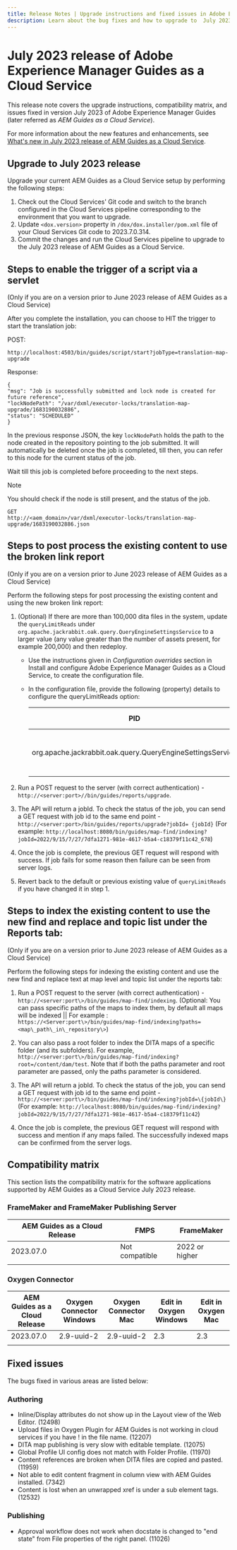 ```yaml
---
title: Release Notes | Upgrade instructions and fixed issues in Adobe Experience Manager Guides, July 2023 release
description: Learn about the bug fixes and how to upgrade to  July 2023 release of Adobe Experience Manager Guides as a Cloud Service
---
```

# July 2023 release of Adobe Experience Manager Guides as a Cloud Service 

This release note covers the upgrade instructions, compatibility matrix, and issues fixed in version July 2023 of Adobe Experience Manager Guides (later referred as *AEM Guides as a Cloud Service*).

For more information about the new features and enhancements, see [What's new in July 2023 release of AEM Guides as a Cloud Service](whats-new-2023.7.0.md).

## Upgrade to July 2023 release

Upgrade your current AEM Guides as a Cloud Service setup by performing the following steps:

1. Check out the Cloud Services' Git code and switch to the branch configured in the Cloud Services pipeline corresponding to the environment that you want to upgrade.
2. Update `<dox.version>` property in `/dox/dox.installer/pom.xml` file of your Cloud Services Git code to 2023.7.0.314.
3. Commit the changes and run the Cloud Services pipeline to upgrade to the July 2023 release of AEM Guides as a Cloud Service.

## Steps to enable the trigger of a script via a servlet

(Only if you are on a version prior to June 2023 release of AEM Guides as a Cloud Service)

After you complete the installation, you can choose to HIT the trigger to start the translation job:

POST:

```
http://localhost:4503/bin/guides/script/start?jobType=translation-map-upgrade
```

Response: 

```
{
"msg": "Job is successfully submitted and lock node is created for future reference",
"lockNodePath": "/var/dxml/executor-locks/translation-map-upgrade/1683190032886",
"status": "SCHEDULED"
}
```

In the previous response JSON, the key `lockNodePath` holds the path to the node created in the repository pointing to the job submitted. It will automatically be deleted once the job is completed, till then, you can refer to this node for the current status of the job.

Wait till this job is completed before proceeding to the next steps. 

>[!NOTE]
>
> You should check if the node is still present, and the status of the job.

```
GET
http://<aem_domain>/var/dxml/executor-locks/translation-map-upgrade/1683190032886.json
```

## Steps to post process the existing content to use the broken link report 

(Only if you are on a version prior to June 2023 release of AEM Guides as a Cloud Service)

Perform the following steps for post processing the existing content and using the new broken link report:

1. (Optional) If there are more than 100,000 dita files in the system, update the `queryLimitReads` under `org.apache.jackrabbit.oak.query.QueryEngineSettingsService` to a larger value (any value greater than the number of assets present, for example 200,000) and then redeploy.

    - Use the instructions given in *Configuration overrides* section in Install and configure Adobe Experience Manager Guides
as a Cloud Service, to create the configuration file. 
    - In the configuration file, provide the following (property) details to configure the queryLimitReads option:

        |PID|Property Key|Property Value|
        |---|---|---|
        |org.apache.jackrabbit.oak.query.QueryEngineSettingsService|queryLimitReads|Value: 200000 Default Value: 100000|

1.  Run a POST request to the server (with correct authentication) - `http://<server:port>//bin/guides/reports/upgrade`.

1.  The API will return a jobId. To check the status of the job, you can send a GET request with job id to the same end point - `http://<server:port>/bin/guides/reports/upgrade?jobId= {jobId}`
(For example: `http://localhost:8080/bin/guides/map-find/indexing?jobId=2022/9/15/7/27/7dfa1271-981e-4617-b5a4-c18379f11c42_678`)

1.  Once the job is complete, the previous GET request will respond with success. If job fails for some reason then failure can be seen from server logs.

1. Revert back to the default or previous existing value of `queryLimitReads` if you have changed it in step 1.

## Steps to index the existing content to use the new find and replace and topic list under the Reports tab: 

(Only if you are on a version prior to June 2023 release of AEM Guides as a Cloud Service)

Perform the following steps for indexing the existing content and use the new find and replace text at map level and topic list under the reports tab:

1.   Run a POST request to the server \(with correct authentication\) - `http://<server:port\>/bin/guides/map-find/indexing`. (Optional: You can pass specific paths of the maps to index them, by default all maps will be indexed \|\| For example : `https://<Server:port\>/bin/guides/map-find/indexing?paths=<map\_path\_in\_repository\>`)

1. You can also pass a root folder to index the DITA maps of a specific folder (and its subfolders). For example, `http://<server:port\>/bin/guides/map-find/indexing?root=/content/dam/test`. Note that if both the paths parameter and root parameter are passed, only the paths parameter is considered. 

1.   The API will return a jobId. To check the status of the job, you can send a GET request with job id to the same end point - `http://<server:port\>/bin/guides/map-find/indexing?jobId=\{jobId\}`\(For example: `http://localhost:8080/bin/guides/map-find/indexing?jobId=2022/9/15/7/27/7dfa1271-981e-4617-b5a4-c18379f11c42`\)


1.   Once the job is complete, the previous GET request will respond with success and mention if any maps failed. The successfully indexed maps can be confirmed from the server logs.

## Compatibility matrix

This section lists the compatibility matrix for the software applications supported by AEM Guides as a Cloud Service July 2023 release. 

### FrameMaker and FrameMaker Publishing Server

| AEM Guides as a Cloud Release| FMPS | FrameMaker |
| --- | --- | --- |
| 2023.07.0 | Not compatible | 2022 or higher |
| | | |


### Oxygen Connector

| AEM Guides as a Cloud Release | Oxygen Connector Windows | Oxygen Connector Mac | Edit in Oxygen Windows | Edit in Oxygen Mac | 
| --- | --- | --- | --- | --- |
| 2023.07.0| 2.9-uuid-2 | 2.9-uuid-2 | 2.3 | 2.3 | 
|  |  |  |  |


## Fixed issues

The bugs fixed in various areas are listed below:

### Authoring

- Inline/Display attributes do not show up in the Layout view of the Web Editor. (12498)
- Upload files in Oxygen Plugin for AEM Guides is not working in cloud services if you have ! in the file name. (12207)
- DITA map publishing is very slow with editable template. (12075)
- Global Profile UI config does not match with Folder Profile. (11970)
- Content references are broken when DITA files are copied and pasted. (11959)
- Not able to edit content fragment in column view with AEM Guides installed. (7342)
- Content is lost when an unwrapped xref is under a sub element tags. (12532)

### Publishing

- Approval workflow does not work when docstate is changed to "end state" from File properties of the right panel. (11026)


